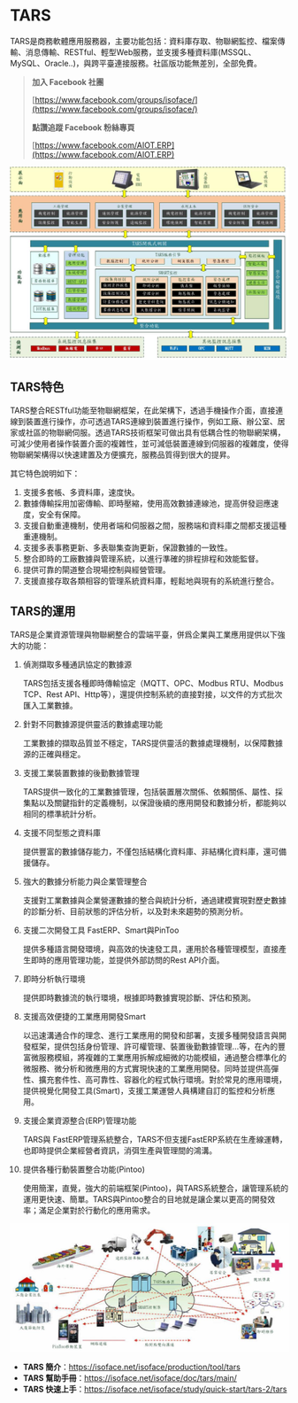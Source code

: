 # TARS
TARS是商務軟體應用服務器，主要功能包括：資料庫存取、物聯網監控、檔案傳輸、消息傳輸、RESTful、輕型Web服務，並支援多種資料庫(MSSQL、MySQL、Oracle..)，與跨平臺連接服務。社區版功能無差別，全部免費。

> **加入 Facebook 社團**
>
> [https://www.facebook.com/groups/isoface/](https://www.facebook.com/groups/isoface/)
> 
> **點讚追蹤 Facebook 粉絲專頁**
> 
> [https://www.facebook.com/AIOT.ERP](https://www.facebook.com/AIOT.ERP)

![](images/ta03.jpg)

## TARS特色

TARS整合RESTful功能至物聯網框架，在此架構下，透過手機操作介面，直接連線到裝置進行操作，亦可透過TARS連線到裝置進行操作，例如工廠、辦公室、居家或社區的物聯網伺服。透過TARS技術框架可做出具有低耦合性的物聯網架構，可減少使用者操作裝置介面的複雜性，並可減低裝置連線到伺服器的複雜度，使得物聯網架構得以快速建置及方便擴充，服務品質得到很大的提昇。

其它特色說明如下：

1. 支援多套帳、多資料庫，速度快。
2. 數據傳輸採用加密傳輸、即時壓縮，使用高效數據連線池，提高併發迴應速度，安全有保障。
3. 支援自動重連機制，使用者端和伺服器之間，服務端和資料庫之間都支援這種重連機制。
4. 支援多表事務更新、多表聯集查詢更新，保證數據的一致性。
5. 整合即時的工廠數據與管理系統，以進行準確的排程排程和效能監督。
6. 提供可靠的閘道整合現場控制與經營管理。
7. 支援直接存取各類相容的管理系統資料庫，輕鬆地與現有的系統進行整合。

## TARS的運用
TARS是企業資源管理與物聯網整合的雲端平臺，併爲企業與工業應用提供以下強大的功能：

1. 偵測擷取多種通訊協定的數據源
    
    TARS包括支援各種即時傳輸協定（MQTT、OPC、Modbus RTU、Modbus TCP、Rest API、Http等），還提供控制系統的直接對接，以文件的方式批次匯入工業數據。

2. 針對不同數據源提供靈活的數據處理功能
    
    工業數據的擷取品質並不穩定，TARS提供靈活的數據處理機制，以保障數據源的正確與穩定。

3. 支援工業裝置數據的後勤數據管理
    
    TARS提供一致化的工業數據管理，包括裝置層次關係、依賴關係、屬性、採集點以及關鍵指針的定義機制，以保證後續的應用開發和數據分析，都能夠以相同的標準統計分析。

4. 支援不同型態之資料庫
    
    提供豐富的數據儲存能力，不僅包括結構化資料庫、非結構化資料庫，還可備援儲存。

5. 強大的數據分析能力與企業管理整合
    
    支援對工業數據與企業營運數據的整合與統計分析，通過建模實現對歷史數據的診斷分析、目前狀態的評估分析，以及對未來趨勢的預測分析。

6. 支援二次開發工具 FastERP、Smart與PinToo
    
    提供多種語言開發環境，與高效的快速發工具，運用於各種管理模型，直接產生即時的應用管理功能，並提供外部訪問的Rest API介面。

7. 即時分析執行環境
    
    提供即時數據流的執行環境，根據即時數據實現診斷、評估和預測。

8. 支援高效便捷的工業應用開發Smart

    以迅速溝通合作的理念、進行工業應用的開發和部署，支援多種開發語言與開發框架，提供包括身份管理、許可權管理、裝置後勤數據管理…等，在內的豐富微服務模組，將複雜的工業應用拆解成細微的功能模組，通過整合標準化的微服務、微分析和微應用的方式實現快速的工業應用開發。同時並提供高彈性、擴充套件性、高可靠性、容器化的程式執行環境。對於常見的應用環境，提供視覺化開發工具(Smart)，支援工業運營人員構建自訂的監控和分析應用。

9. 支援企業資源整合(ERP)管理功能

    TARS與 FastERP管理系統整合，TARS不但支援FastERP系統在生產線運轉，也即時提供企業經營者資訊，消弭生產與管理間的鴻溝。

10. 提供各種行動裝置整合功能(Pintoo)

    使用簡潔，直覺，強大的前端框架(Pintoo)，與TARS系統整合，讓管理系統的運用更快速、簡單。TARS與Pintoo整合的目地就是讓企業以更高的開發效率；滿足企業對於行動化的應用需求。

![](images/ta05.jpg)

* **TARS 簡介**：https://isoface.net/isoface/production/tool/tars
* **TARS 幫助手冊**：https://isoface.net/isoface/doc/tars/main/
* **TARS 快速上手**：https://isoface.net/isoface/study/quick-start/tars-2/tars